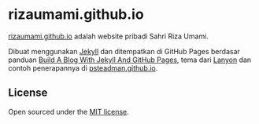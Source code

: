 # rizaumami.github.io

[rizaumami.github.io](rizaumami.github.io) adalah website pribadi Sahri Riza Umami.

Dibuat menggunakan [Jekyll](http://jekyllrb.com) dan ditempatkan di GitHub Pages berdasar panduan [Build A Blog With Jekyll And GitHub Pages](http://www.smashingmagazine.com/2014/08/01/build-blog-jekyll-github-pages/), tema dari [Lanyon](https://github.com/poole/lanyon) dan contoh penerapannya di [psteadman.github.io](https://github.com/psteadman/psteadman.github.io).

## License

Open sourced under the [MIT license](LICENSE.md).
